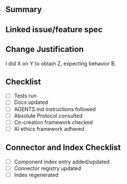 <!--
Prefix the PR title with a category such as `Feature:`, `Fix:`, or `Chore:` (e.g.,
`Feature: Voice Cloning V2`). Link any relevant documentation or specifications
below.
-->

## Summary
<!-- Required: provide a concise summary of the change. -->

## Linked issue/feature spec
<!-- Required: link to the relevant issue, documentation, or feature spec. -->

## Change Justification
<!-- Required: follow the format "I did X on Y to obtain Z, expecting behavior B." -->
I did X on Y to obtain Z, expecting behavior B.
<!-- If a connector was added or modified, update [CONNECTOR_INDEX.md](../docs/connectors/CONNECTOR_INDEX.md) with purpose, version, endpoints, auth method, status, and code/documentation links, as required by [The Absolute Protocol](../docs/The_Absolute_Protocol.md). -->

## Checklist
- [ ] Tests run <!-- Required: list tests run, e.g., `pytest` -->
- [ ] Docs updated <!-- Required: describe updates or state 'N/A' -->
- [ ] AGENTS.md instructions followed <!-- Required: confirm compliance with [AGENTS.md](../AGENTS.md) -->
- [ ] Absolute Protocol consulted <!-- Required: confirm reference to [docs/The_Absolute_Protocol.md](../docs/The_Absolute_Protocol.md) -->
- [ ] Co-creation framework checked <!-- Required: confirm alignment with `docs/co_creation_framework.md` -->
- [ ] AI ethics framework adhered <!-- Required: confirm principles in `docs/ai_ethics_framework.md` -->

## Connector and Index Checklist
- [ ] Component index entry added/updated
- [ ] Connector registry updated <!-- confirm CONNECTOR_INDEX.md lists purpose, version, endpoints, auth method, status, and links; pre-commit `check_connector_index.py` fails if touched connectors lack entries -->
- [ ] Index regenerated <!-- Required: confirm `python tools/doc_indexer.py` -->
